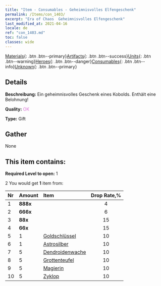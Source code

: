 ```yaml
---
title: "Item - Consumables - Geheimnisvolles Elfengeschenk"
permalink: /Items/con_1403/
excerpt: "Era of Chaos  Geheimnisvolles Elfengeschenk"
last_modified_at: 2021-04-16
locale: de
ref: "con_1403.md"
toc: false
classes: wide
---
```

 [Materials](/de/Items/){: .btn .btn--primary}[Artifacts](/de/Items/Artifacts/){: .btn .btn--success}[Units](/de/Items/Units/){: .btn .btn--warning}[Heroes](/de/Items/Heroes/){: .btn .btn--danger}[Consumables](/de/Items/Consumables/){: .btn .btn--info}[Unknown](/de/Items/Unknown/){: .btn .btn--primary}

## Details
 **Beschreibung:** Ein geheimnisvolles Geschenk eines Kobolds. Enthält eine Belohnung!

 **Quality:** <span style="color: #DA70D6">OK</span>

 **Type:** Gift

## Gather

  None

## This item contains:

 **Required Level to open:** 1

 2 You would get **1** item  from:

  | Nr | Amount |     Item    | Drop Rate,% |
  |:---|:-------|:------------|:---------:|
  | 1 |  **888x** | <i class="fas fa-gem"/> | 4 | 
  | 2 |  **666x** | <i class="fas fa-gem"/> | 6 | 
  | 3 |  **88x** | <i class="fas fa-gem"/> | 15 | 
  | 4 |  **66x** | <i class="fas fa-gem"/> | 15 | 
  | 5 | 1 | [Goldschlüssel](/de/Items/con_783/) | 10 | 
  | 6 | 1 | [Astrosilber](/de/Items/con_969/) | 10 | 
  | 7 | 5 | [Dendroidenwache](/de/Items/unt_203/) | 10 | 
  | 8 | 5 | [Grottenteufel](/de/Items/unt_230/) | 10 | 
  | 9 | 5 | [Magierin](/de/Items/unt_238/) | 10 | 
  | 10 | 5 | [Zyklop](/de/Items/unt_222/) | 10 | 

